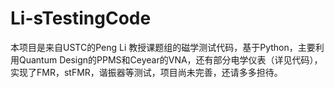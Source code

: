 # Li-sTestingCode

本项目是来自USTC的Peng Li 教授课题组的磁学测试代码，基于Python，主要利用Quantum Design的PPMS和Ceyear的VNA，还有部分电学仪表（详见代码），实现了FMR，stFMR，谐振器等测试，项目尚未完善，还请多多担待。
